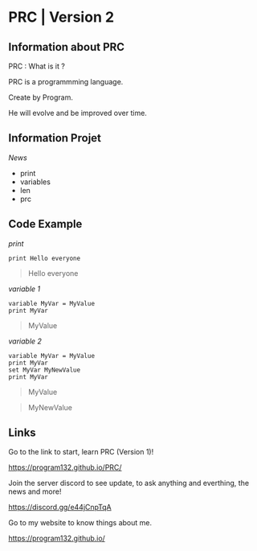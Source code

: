 # PRC | Version 2



## Information about PRC

PRC : What is it ?

PRC is a programmming language.

Create by Program.

He will evolve and be improved over time.




## Information Projet

_News_

* print
* variables
* len
* prc



## Code Example

_print_

    print Hello everyone

>Hello everyone



_variable 1_

    variable MyVar = MyValue
    print MyVar

>MyValue



_variable 2_

    variable MyVar = MyValue
    print MyVar
    set MyVar MyNewValue
    print MyVar

>MyValue

>MyNewValue




## Links

Go to the link to start, learn PRC (Version 1)!

https://program132.github.io/PRC/

Join the server discord to see update, to ask anything and everthing, the news and more!

https://discord.gg/e44jCnpTqA

Go to my website to know things about me.

https://program132.github.io/